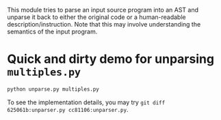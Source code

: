 This module tries to parse an input source program into an AST and
unparse it back to either the original code or a human-readable
description/instruction. Note that this may involve understanding the semantics
of the input program.

# Quick and dirty demo for unparsing `multiples.py`
```sh
python unparse.py multiples.py
```

To see the implementation details, you may try `git diff 625061b:unparser.py
cc81106:unparser.py`.

